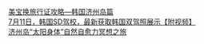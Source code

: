   
[美宝换旅行证攻略—韩国济州岛篇](http://www.dianyue.me/archives/804/mlnt7c3iez6kmnu9/)  
[7月11日，韩国SD驾校，最新获取韩国双驾照展示【附视频】](http://www.dianyue.me/archives/151/wku6nuq5atdttf4z/)  
[济州岛“太阳身体”自然自愈力冥想之旅](http://www.dianyue.me/archives/445/mm14l521oezwi131/)